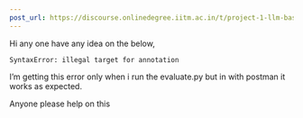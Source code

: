 ```yaml
---
post_url: https://discourse.onlinedegree.iitm.ac.in/t/project-1-llm-based-automation-agent-discussion-thread-tds-jan-2025/164277/346
---
```

Hi any one have any idea on the below,

```
SyntaxError: illegal target for annotation

```

I’m getting this error only when i run the evaluate.py but in with postman it works as expected.

Anyone please help on this